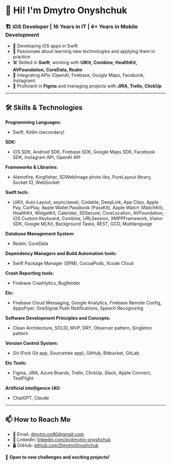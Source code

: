 # 👋 Hi! I'm Dmytro Onyshchuk

### 🏗 iOS Developer | 16 Years in IT | 4+ Years in Mobile Development

- 🎯 Developing iOS apps in Swift
- 🧠 Passionate about learning new technologies and applying them in practice
- 🛠 Skilled in **Swift**, working with **UIKit, Combine, HealthKit, AVFoundation, CoreData, Realm**
- 🔗 Integrating APIs (OpenAI, Firebase, Google Maps, Facebook, Instagram)
- 🎨 Proficient in **Figma** and managing projects with **JIRA, Trello, ClickUp**

---

## 🛠 Skills & Technologies  

**Programming Languages:**  
- Swift, Kotlin (secondary)

**SDK:**
- iOS SDK, Android SDK, Firebase SDK, Google Maps SDK, Facebook SDK, Instagram API, OpenAI API

**Frameworks & Libraries:**  
- Alamofire, Kingfisher, SDWebImage photo libs, PureLayout library, Socket IO, WebSocket

**Swift tech:**  
- UIKit, Auto Layout, async/await, Codable, DeepLink, App Clips, Apple Pay, CarPlay, Apple Wallet Passbook (PassKit), Apple Watch (WatchKit), HealthKit, WidgetKit, Calendar, 3DSecure, CoreLocation, AVFoundation, iOS Custom Keyboard, Combine, URLSession, XMPPFramework, Vision SDK, Google MLKit, Background Tasks, REST, GCD, Multilanguage

**Database Management System:**  
- Realm, CoreData

**Dependency Managers and Build Automation tools:**  
- Swift Package Manager (SPM), CocoaPods, Xcode Cloud

**Crash Reporting tools:**  
- Firebase Crashlytics, Bugfender

**Etc:**  
- Firebase Cloud Messaging, Google Analytics, Firebase Remote Config, AppsFlyer, OneSignal Push Notifications, Speech Recognizing

**Software Development Principles and Concepts:**  
- Clean Architecture, SOLID, MVP, DRY, Observer pattern, Singleton pattern

**Version Control System:**  
- Git (Fork Git app, Sourcetree app), GitHub, Bitbucket, GitLab

**Etc Tools:**  
- Figma, JIRA, Azure Boards, Trello, ClickUp, Slack, Apple Connect, TestFlight

**Artificial intelligence (AI):**  
- ChatGPT, Claude

---

## 📫 How to Reach Me  

- 📧 Email: [dmytro.on90@gmail.com](mailto:dmytro.on90@gmail.com)  
- 💼 LinkedIn: [linkedin.com/in/dmytro-onyshchuk](https://www.linkedin.com/in/dmytro-onyshchuk/)  
- 🖥 GitHub: [github.com/DmytroOnyshchuk](https://github.com/DmytroOnyshchuk)  

🚀 **Open to new challenges and exciting projects!**
